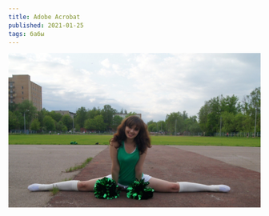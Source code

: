 ```yaml
---
title: Adobe Acrobat
published: 2021-01-25
tags: бабы
---
```


<img src="../content/WhatsApp Image 2021-01-25 at 18.52.35.jpeg" alt="WhatsApp Image 2021-01-25 at 18.52.35" style="zoom: 67%;" />
